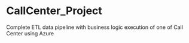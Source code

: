 # CallCenter_Project
Complete ETL data pipeline with business logic execution of one of Call Center using Azure
